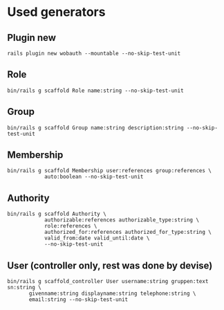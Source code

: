 Used generators
================

Plugin new
----------

    rails plugin new wobauth --mountable --no-skip-test-unit

Role
----

    bin/rails g scaffold Role name:string --no-skip-test-unit

Group
----

    bin/rails g scaffold Group name:string description:string --no-skip-test-unit

Membership
----

    bin/rails g scaffold Membership user:references group:references \
                auto:boolean --no-skip-test-unit

Authority
----

    bin/rails g scaffold Authority \
                authorizable:references authorizable_type:string \
                role:references \
                authorized_for:references authorized_for_type:string \
                valid_from:date valid_until:date \
                --no-skip-test-unit

## User (controller only, rest was done by devise)

    bin/rails g scaffold_controller User username:string gruppen:text sn:string \
           givenname:string displayname:string telephone:string \
           email:string --no-skip-test-unit

